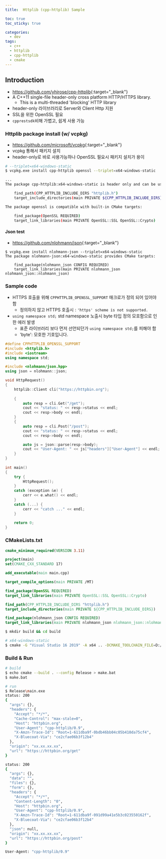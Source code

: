```yaml
---
title:  Httplib (cpp-httplib) Sample

toc: true
toc_sticky: true

categories:
  - dev
tags:
  - c++
  - httplib
  - cpp-httplib
  - cmake
---
```



## Introduction
- <https://github.com/yhirose/cpp-httplib>{:target="_blank"}
- A C++11 single-file header-only cross platform HTTP/HTTPS library.  
  - This is a multi-threaded 'blocking' HTTP library
- header-only 라이브러리로 Server와 Client Http 지원 
- SSL을 위한 OpenSSL 필요
- `cpprestsdk`비해 가볍고, 쉽게 사용 가능 

### Httplib package install (w/ vcpkg)
- <https://github.com/microsoft/vcpkg>{:target="_blank"}
- vcpkg 통해서 패키지 설치 
- header-only로 바로 사용가능하나 OpenSSL 필요시 패키지 설치가 용이

```sh
# --triplet=x64-windows-static
$ vcpkg.exe install cpp-httplib openssl --triplet=x64-windows-static

...
The package cpp-httplib:x64-windows-static is header only and can be used from CMake via:

    find_path(CPP_HTTPLIB_INCLUDE_DIRS "httplib.h")
    target_include_directories(main PRIVATE ${CPP_HTTPLIB_INCLUDE_DIRS})

The package openssl is compatible with built-in CMake targets:

    find_package(OpenSSL REQUIRED)
    target_link_libraries(main PRIVATE OpenSSL::SSL OpenSSL::Crypto)
```

#### Json test
- <https://github.com/nlohmann/json>{:target="_blank"}

```
$ vcpkg.exe install nlohmann-json --triplet=x64-windows-static
The package nlohmann-json:x64-windows-static provides CMake targets:

    find_package(nlohmann_json CONFIG REQUIRED)
    target_link_libraries(main PRIVATE nlohmann_json nlohmann_json::nlohmann_json)
```

### Sample code 
- HTTPS 호출을 위해 `CPPHTTPLIB_OPENSSL_SUPPORT` 매크로가 정의 되어 있어야 함
  - 정의하지 않고 HTTPS 호출시 : `'https' scheme is not supported.`
- `using namespace std;` std namespace 노출시 byte 타입 정의 모호함으로 인한 에러 발생
  - 표준 라이브러리 보다 먼저 선언되던가 `using namespace std;`를 피해야 함
  - 'byte': 모호한 기호입니다. 

```cpp
#define CPPHTTPLIB_OPENSSL_SUPPORT
#include <httplib.h>
#include <iostream>
using namespace std;

#include <nlohmann/json.hpp>
using json = nlohmann::json;

void HttpRequest()
{
	httplib::Client cli("https://httpbin.org");
	
	{
		auto resp = cli.Get("/get");
		cout << "status: " << resp->status << endl;
		cout << resp->body << endl;
	}
	{
		auto resp = cli.Post("/post");
		cout << "status: " << resp->status << endl;
		cout << resp->body << endl;

		auto js = json::parse(resp->body);
		cout << "User-Agent: " << js["headers"]["User-Agent"] << endl;
	}
}
 
int main()
{
	try {
		HttpRequest();
	}
	catch (exception &e) {
		cerr << e.what() << endl;
	}
	catch (...) {
		cerr << "catch ..." << endl;
	}
 
	return 0; 
}
```

### CMakeLists.txt

```cmake
cmake_minimum_required(VERSION 3.11)

project(main)
set(CMAKE_CXX_STANDARD 17)

add_executable(main main.cpp)

target_compile_options(main PRIVATE /MT)

find_package(OpenSSL REQUIRED)
target_link_libraries(main PRIVATE OpenSSL::SSL OpenSSL::Crypto)

find_path(CPP_HTTPLIB_INCLUDE_DIRS "httplib.h")
target_include_directories(main PRIVATE ${CPP_HTTPLIB_INCLUDE_DIRS})

find_package(nlohmann_json CONFIG REQUIRED)
target_link_libraries(main PRIVATE nlohmann_json nlohmann_json::nlohmann_json)
```

```sh
$ mkdir build && cd build

# x64-windows-static
$ cmake -G "Visual Studio 16 2019" -A x64 .. -DCMAKE_TOOLCHAIN_FILE=D:/Lib/vcpkg/scripts/buildsystems/vcpkg.cmake -DVCPKG_TARGET_TRIPLET=x64-windows-static
```


### Build & Run

```sh
# build 
$ echo cmake --build . --config Release > make.bat
$ make.bat

# run
$ Release\main.exe
status: 200
{
  "args": {},
  "headers": {
    "Accept": "*/*",
    "Cache-Control": "max-stale=0",
    "Host": "httpbin.org",
    "User-Agent": "cpp-httplib/0.9",
    "X-Amzn-Trace-Id": "Root=1-611dba9f-0bdb46bb04c05b410da75cf4",
    "X-Bluecoat-Via": "ce2cfae06b3f12b4"
  },
  "origin": "xx.xx.xx.xx",
  "url": "https://httpbin.org/get"
}

status: 200
{
  "args": {},
  "data": "",
  "files": {},
  "form": {},
  "headers": {
    "Accept": "*/*",
    "Content-Length": "0",
    "Host": "httpbin.org",
    "User-Agent": "cpp-httplib/0.9",
    "X-Amzn-Trace-Id": "Root=1-611dba9f-091d99a41e5b3c023550162f",
    "X-Bluecoat-Via": "ce2cfae06b3f12b4"
  },
  "json": null,
  "origin": "xx.xx.xx.xx",
  "url": "https://httpbin.org/post"
}

User-Agent: "cpp-httplib/0.9"
```
